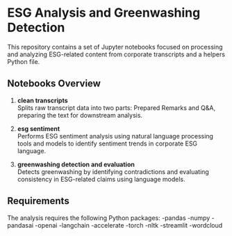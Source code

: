 # ESG Analysis and Greenwashing Detection

This repository contains a set of Jupyter notebooks focused on processing and analyzing ESG-related content from corporate transcripts and a helpers Python file.

## Notebooks Overview

1. **clean transcripts**  
   Splits raw transcript data into two parts: Prepared Remarks and Q&A, preparing the text for downstream analysis.

2. **esg sentiment**  
   Performs ESG sentiment analysis using natural language processing tools and models to identify sentiment trends in corporate ESG language.

3. **greenwashing detection and evaluation**  
   Detects greenwashing by identifying contradictions and evaluating consistency in ESG-related claims using language models.

## Requirements

The analysis requires the following Python packages:
-pandas
-numpy
-pandasai
-openai
-langchain
-accelerate
-torch
-nltk
-streamlit
-wordcloud
